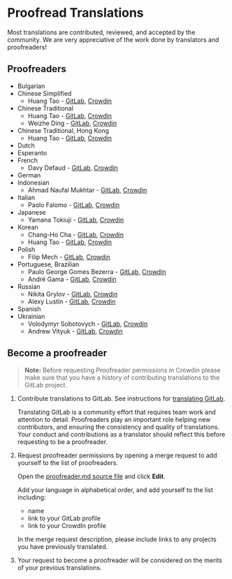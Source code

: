 # Proofread Translations

Most translations are contributed, reviewed, and accepted by the community. We
are very appreciative of the work done by translators and proofreaders!

## Proofreaders

- Bulgarian
- Chinese Simplified
  - Huang Tao - [GitLab](https://gitlab.com/htve), [Crowdin](https://crowdin.com/profile/htve)
- Chinese Traditional
  - Huang Tao - [GitLab](https://gitlab.com/htve), [Crowdin](https://crowdin.com/profile/htve)
  - Weizhe Ding - [GitLab](https://gitlab.com/d.weizhe), [Crowdin](https://crowdin.com/profile/d.weizhe)
- Chinese Traditional, Hong Kong
  - Huang Tao - [GitLab](https://gitlab.com/htve), [Crowdin](https://crowdin.com/profile/htve)
- Dutch
- Esperanto
- French
  - Davy Defaud - [GitLab](https://gitlab.com/DevDef), [Crowdin](https://crowdin.com/profile/DevDef)
- German
- Indonesian
  - Ahmad Naufal Mukhtar - [GitLab](https://gitlab.com/anaufalm), [Crowdin](https://crowdin.com/profile/anaufalm)
- Italian
  - Paolo Falomo - [GitLab](https://gitlab.com/paolofalomo), [Crowdin](https://crowdin.com/profile/paolo.falomo)
- Japanese
  - Yamana Tokiuji - [GitLab](https://gitlab.com/tokiuji), [Crowdin](https://crowdin.com/profile/yamana)
- Korean
  - Chang-Ho Cha - [GitLab](https://gitlab.com/changho-cha), [Crowdin](https://crowdin.com/profile/zzazang)
  - Huang Tao - [GitLab](https://gitlab.com/htve), [Crowdin](https://crowdin.com/profile/htve)
- Polish
  - Filip Mech - [GitLab](https://gitlab.com/mehenz), [Crowdin](https://crowdin.com/profile/mehenz)
- Portuguese, Brazilian
  - Paulo George Gomes Bezerra - [GitLab](https://gitlab.com/paulobezerra), [Crowdin](https://crowdin.com/profile/paulogomes.rep)
  - André Gama - [GitLab](https://gitlab.com/andregamma), [Crowdin](https://crowdin.com/profile/ToeOficial)
- Russian
  - Nikita Grylov - [GitLab](https://gitlab.com/nixel2007), [Crowdin](https://crowdin.com/profile/nixel2007)
  - Alexy Lustin - [GitLab](https://gitlab.com/allustin), [Crowdin](https://crowdin.com/profile/lustin)
- Spanish
- Ukrainian
  - Volodymyr Sobotovych - [GitLab](https://gitlab.com/wheleph), [Crowdin](https://crowdin.com/profile/wheleph)
  - Andrew Vityuk - [GitLab](https://gitlab.com/3_1_3_u), [Crowdin](https://crowdin.com/profile/andruwa13)

## Become a proofreader

> **Note:** Before requesting Proofreader permissions in Crowdin please make
> sure that you have a history of contributing translations to the GitLab
> project.

1. Contribute translations to GitLab. See instructions for
   [translating GitLab](translation.md).

    Translating GitLab is a community effort that requires team work and
    attention to detail. Proofreaders play an important role helping new
    contributors, and ensuring the consistency and quality of translations.
    Your conduct and contributions as a translator should reflect this before
    requesting to be a proofreader.

1. Request proofreader permissions by opening a merge request to add yourself
   to the list of proofreaders.

    Open the [proofreader.md source file][proofreader-src] and click **Edit**.

    Add your language in alphabetical order, and add yourself to the list
    including:

    - name
    - link to your GitLab profile
    - link to your CrowdIn profile

    In the merge request description, please include links to any projects you
    have previously translated.

1. Your request to become a proofreader will be considered on the merits of
   your previous translations.

[proofreader-src]: https://gitlab.com/gitlab-org/gitlab-ce/blob/master/doc/development/i18n/proofreader.md
